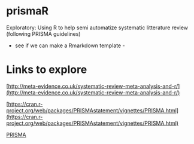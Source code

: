 # prismaR
Exploratory: Using R to help semi automatize systematic litterature review (following PRISMA guidelines) 
- see if we can make a Rmarkdown template -


# Links to explore
[http://meta-evidence.co.uk/systematic-review-meta-analysis-and-r/](http://meta-evidence.co.uk/systematic-review-meta-analysis-and-r/)

[https://cran.r-project.org/web/packages/PRISMAstatement/vignettes/PRISMA.html](https://cran.r-project.org/web/packages/PRISMAstatement/vignettes/PRISMA.html)

[PRISMA](http://www.prisma-statement.org/)
